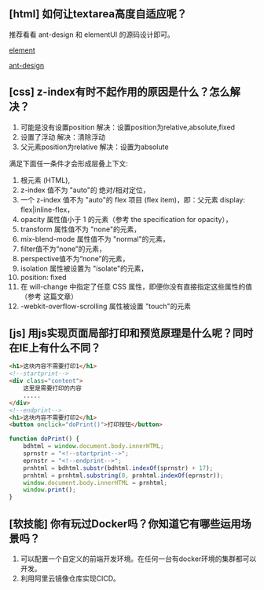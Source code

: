 ## [html] 如何让textarea高度自适应呢？

推荐看看 ant-design 和 elementUI 的源码设计即可。

[element](https://github.com/ElemeFE/element/blob/dev/packages/input/src/calcTextareaHeight.js#L73)

[ant-design](https://github.com/ant-design/ant-design/blob/master/components/input/calculateNodeHeight.tsx#L88)

## [css] z-index有时不起作用的原因是什么？怎么解决？

1. 可能是没有设置position
    解决：设置position为relative,absolute,fixed
2. 设置了浮动
    解决：清除浮动
3. 父元素position为relative
    解决：设置为absolute

满足下面任一条件才会形成层叠上下文:

1. 根元素 (HTML),
2. z-index 值不为 "auto"的 绝对/相对定位，
3. 一个 z-index 值不为 "auto"的 flex 项目 (flex item)，即：父元素 display: flex|inline-flex，
4. opacity 属性值小于 1 的元素（参考 the specification for opacity），
5. transform 属性值不为 "none"的元素，
6. mix-blend-mode 属性值不为 "normal"的元素，
7. filter值不为“none”的元素，
8. perspective值不为“none”的元素，
9. isolation 属性被设置为 "isolate"的元素，
10. position: fixed
11. 在 will-change 中指定了任意 CSS 属性，即便你没有直接指定这些属性的值（参考 这篇文章）
12. -webkit-overflow-scrolling 属性被设置 "touch"的元素

## [js] 用js实现页面局部打印和预览原理是什么呢？同时在IE上有什么不同？

```html
<h1>这块内容不需要打印1</h1>
<!--startprint-->
<div class="content">
    这里是需要打印的内容
    .....
</div>
<!--endprint-->
<h1>这块内容不需要打印2</h1>
<button onclick="doPrint()">打印按钮</button>
```
```javascript
function doPrint() {
    bdhtml = window.document.body.innerHTML;
    sprnstr = "<!--startprint-->";
    eprnstr = "<!--endprint-->";
    prnhtml = bdhtml.substr(bdhtml.indexOf(sprnstr) + 17);
    prnhtml = prnhtml.substring(0, prnhtml.indexOf(eprnstr));
    window.document.body.innerHTML = prnhtml;
    window.print();
}
```

## [软技能] 你有玩过Docker吗？你知道它有哪些运用场景吗？

1. 可以配置一个自定义的前端开发环境。在任何一台有docker环境的集群都可以开发。
2. 利用阿里云镜像仓库实现CICD。
